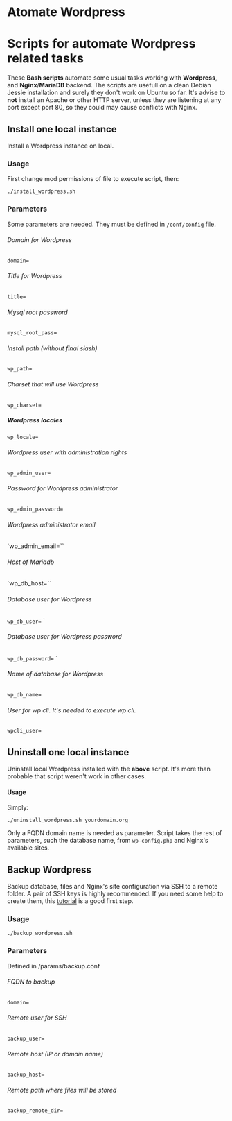 # Atomate Wordpress

# Scripts for automate Wordpress related tasks

These **Bash scripts** automate some usual tasks working with **Wordpress**, and **Nginx**/**MariaDB** backend. The scripts are usefull on a clean Debian Jessie installation  and surely they don't work on Ubuntu so far. It's advise to **not** install an Apache or other HTTP server, unless they are listening at any port except port 80, so they could may cause conflicts with Nginx.  

## Install one local instance

Install a Wordpress instance on local.  

### Usage

First change mod permissions of file to execute script, then:

`./install_wordpress.sh`

### Parameters

Some parameters are needed. They must be defined in `/conf/config` file.

###### Domain for Wordpress
`domain=`

###### Title for Wordpress
`title=`

###### Mysql root password
`mysql_root_pass=`

###### Install path (without final slash)
`wp_path=`

###### Charset that will use Wordpress
`wp_charset=`

##### Wordpress locales
`wp_locale=`

###### Wordpress user with administration rights
`wp_admin_user=`

###### Password for Wordpress administrator
`wp_admin_password=`

###### Wordpress administrator email
`wp_admin_email=``

###### Host of Mariadb
`wp_db_host=``

###### Database user for Wordpress
`wp_db_user=`
`
###### Database user for Wordpress password
`wp_db_password=`
  `
###### Name of database for Wordpress
`wp_db_name=`

###### User for wp cli. It's needed to execute wp cli.
`wpcli_user=`


## Uninstall one local instance

Uninstall local Wordpress installed with the **above** script. It's more than probable that script weren't work in other cases.

#### Usage

Simply:

`./uninstall_wordpress.sh yourdomain.org`

Only a FQDN domain name is needed as parameter. Script takes the rest of parameters, such the database name, from `wp-config.php`  and Nginx's available sites.

## Backup Wordpress

Backup database, files and Nginx's site configuration via SSH to a remote folder. A pair of SSH keys is highly recommended. If you need some help to create them, this [tutorial](https://debian-administration.org/article/530/SSH_with_authentication_key_instead_of_password) is a good first step.

### Usage

`./backup_wordpress.sh`

### Parameters

Defined in /params/backup.conf

###### FQDN to backup
 `domain=`
###### Remote user for SSH

`backup_user=`

###### Remote host (IP or domain name)
`backup_host=`

###### Remote path where files will be stored
`backup_remote_dir=`
